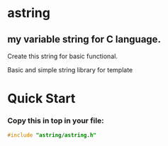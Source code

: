 # astring
## my variable string for C language.

Create this string for basic functional.

Basic and simple string library for template

# Quick Start

### Copy this in top in your file:

```c
#include "astring/astring.h"
```
